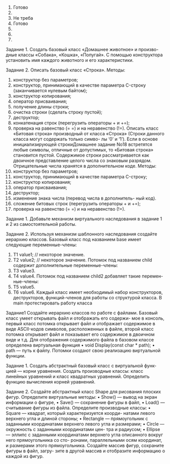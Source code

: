 1. Готово
2.
3. Не треба 
4. Готово
5.
6.
7.


Задание 1.
Создать базовый класс «Домашнее животное» и произво-
дные классы «Собака», «Кошка», «Попугай». С помощью
конструктора установить имя каждого животного и его
характеристики.


Задание 2.
Описать базовый класс «Строка».
Методы:
1) конструктор без параметров;
2) конструктор, принимающий в качестве параметра
C-строку (заканчивается нулевым байтом);
3) конструктор копирования;
4) оператор присваивания;
5) получение длины строки;
6) очистка строки (сделать строку пустой);
7) деструктор;
8) конкатенация строк (перегрузить операторы + и +=);
9) проверка на равенство (= =) и на неравенство (!=).
Описать класс «Битовая строка» производный от
класса «Строка»
(Строки данного класса могут содержать только симво-
лы ‘0’ и ‘1’). Если в основе инициализирующей строкиДомашнее задание No18
встретятся любые символы, отличные от допустимых, то
«Битовая строка» становится пустой. Содержимое строки
рассматривается как двоичное представление целого числа
со знаковым разрядом. Отрицательные числа хранятся
в дополнительном коде.
Методы:
1) конструктор без параметров;
2) конструктор, принимающий в качестве параметра
C-строку;
3) конструктор копирования;
4) оператор присваивания;
4) деструктор;
5) изменение знака числа (перевод числа в дополнитель-
ный код).
8) сложение битовых строк (перегрузить операторы +
и +=);
9) проверка на равенство (= =) и на неравенство (!=).




Задание 1.
Добавьте механизм виртуального наследования в задание
1 и 2 из самостоятельной работы.




Задание 2.
Используя механизм шаблонного наследования создайте
иерархию классов. Базовый класс под названием base
имеет следующие переменные-члены:
1. T1 value1; // некоторое значение.
2. T2 value2; // некоторое значение.
Потомок под названием child содержит дополнительные
переменные-члены:
1. T3 value3.
2. T4 value4.
Потомок под названием child2 добавляет такие перемен-
ные-члены:
1. T5 value5.
2. T6 value6.
Каждый класс имеет необходимый набор конструкторов,
деструкторов, функций-членов для работы со структурой
класса.
В main протестировать работу класса




Задание1
Создайте иерархию классов по работе с файлами. Базовый
класс умеет открывать файл и отображать его содержи-
мое в консоль, первый класс потомка открывает файл
и отображает содержимое в виде ASCII-кодов символов,
расположенных в файле, второй класс потомка открывает
файл и показывает его содержимое в двоичном виде и т.д.
Для отображения содержимого файла в базовом классе
определена виртуальная функция
• void Display(const char * path);
• path — путь к файлу.
Потомки создают свою реализацию виртуальной функции.


Задание 1.
Создать абстрактный базовый класс с виртуальной функ-
цией — корни уравнения. Создать производные классы:
класс линейных уравнений и класс квадратных уравнений.
Определить функцию вычисления корней уравнений.



Задание 2.
Создайте абстрактный класс Shape для рисования плоских
фигур. Определите виртуальные методы:
• Show() — вывод на экран информации о фигуре,
• Save() — сохранение фигуры в файл,
• Load() — считывание фигуры из файла.
Определите производные классы:
• Square — квадрат, который характеризуется коорди-
натами левого верхнего угла и длиной стороны;
• Rectangle — прямоугольник с заданными координатами
верхнего левого угла и размерами;
• Circle — окружность с заданными координатами цен-
тра и радиусом;
• Ellipse — эллипс с заданными координатами верхнего
угла описанного вокруг него прямоугольника со сто-
ронами, параллельными осям координат, и размерами
этого прямоугольника.
Создайте массив фигур, сохраните фигуры в файл, загру-
зите в другой массив и отобразите информацию о каждой
из фигур.
